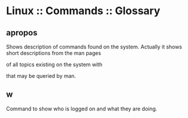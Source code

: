# Linux :: Commands :: Glossary

## apropos
Shows description of commands found on the system. Actually it shows short descriptions from the man pages

of all topics existing on the system with 

that may be queried by man.

## w
Command to show who is logged on and what they are doing.
